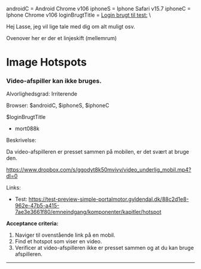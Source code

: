 androidC = Android Chrome v106
iphoneS = Iphone Safari v15.7
iphoneC = Iphone Chrome v106
loginBrugtTitle = <span style="text-decoration: underline">Login brugt til test:</span>
\

Hej Lasse, jeg vil lige tale med dig om alt muligt osv.

Ovenover her er der et linjeskift (mellemrum)

# Image Hotspots

### Video-afspiller kan ikke bruges.

Alvorlighedsgrad: Irriterende

Browser: $androidC, $iphoneS, $iphoneC

$loginBrugtTitle
- mort088k

Beskrivelse:

Da video-afspilleren er presset sammen på mobilen, er det svært at bruge den.

https://www.dropbox.com/s/ggodyt8k50mvivv/video_underlig_mobil.mp4?dl=0

Links:
- Test: https://test-preview-simple-portalmotor.gyldendal.dk/88c2d1e8-962e-47b5-a415-7ae3e3661f80/emneindgang/komponenter/kapitler/hotspot

**Acceptance criteria:**
1. Naviger til ovenstående link på en mobil.
2. Find et hotspot som viser en video.
3. Verificer at video-afspilleren ikke er presset sammen og at du kan bruge afspilleren.

---
